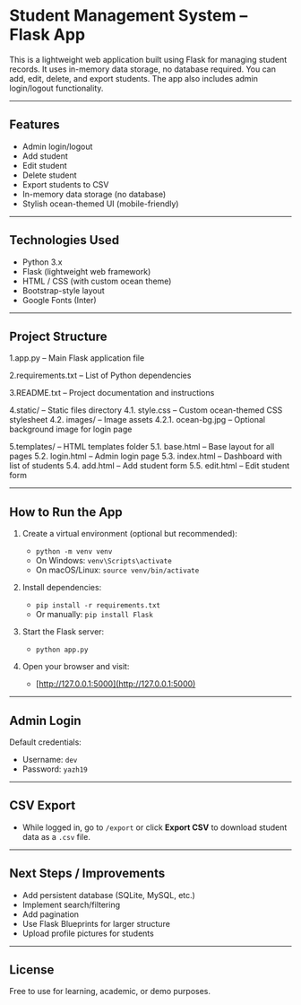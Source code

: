 
# Student Management System – Flask App 

This is a lightweight web application built using Flask for managing student records. It uses in-memory data storage, no database required. You can add, edit, delete, and export students. The app also includes admin login/logout functionality.

---

## Features

* Admin login/logout
* Add student
* Edit student
* Delete student
* Export students to CSV
* In-memory data storage (no database)
* Stylish ocean-themed UI (mobile-friendly)

---

## Technologies Used

* Python 3.x
* Flask (lightweight web framework)
* HTML / CSS (with custom ocean theme)
* Bootstrap-style layout
* Google Fonts (Inter)

---

## Project Structure

1.app.py – Main Flask application file

2.requirements.txt – List of Python dependencies

3.README.txt – Project documentation and instructions

4.static/ – Static files directory
4.1. style.css – Custom ocean-themed CSS stylesheet
4.2. images/ – Image assets
4.2.1. ocean-bg.jpg – Optional background image for login page

5.templates/ – HTML templates folder
5.1. base.html – Base layout for all pages
5.2. login.html – Admin login page
5.3. index.html – Dashboard with list of students
5.4. add.html – Add student form
5.5. edit.html – Edit student form

---

## How to Run the App

1. Create a virtual environment (optional but recommended):

   * `python -m venv venv`
   * On Windows: `venv\Scripts\activate`
   * On macOS/Linux: `source venv/bin/activate`

2. Install dependencies:

   * `pip install -r requirements.txt`
   * Or manually: `pip install Flask`

3. Start the Flask server:

   * `python app.py`

4. Open your browser and visit:

   * [http://127.0.0.1:5000](http://127.0.0.1:5000)

---

## Admin Login

Default credentials:

* Username: `dev`
* Password: `yazh19`

---

## CSV Export

* While logged in, go to `/export` or click **Export CSV** to download student data as a `.csv` file.

---

## Next Steps / Improvements

* Add persistent database (SQLite, MySQL, etc.)
* Implement search/filtering
* Add pagination
* Use Flask Blueprints for larger structure
* Upload profile pictures for students

---

## License

Free to use for learning, academic, or demo purposes.

